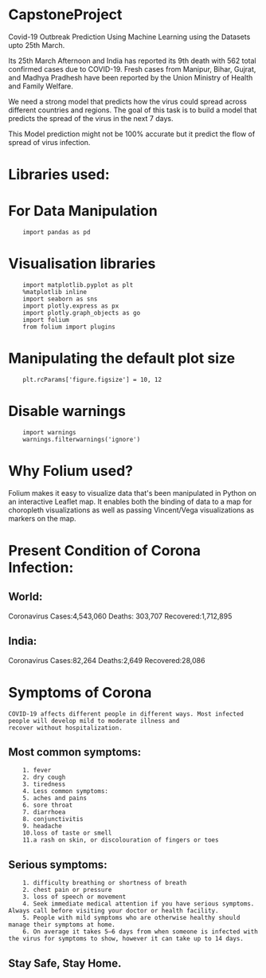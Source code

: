 # CapstoneProject
 Covid-19 Outbreak Prediction Using Machine Learning using the Datasets upto 25th March.

 Its 25th March Afternoon and India has reported its 9th death with 562 total confirmed cases due to COVID-19. Fresh cases from Manipur, Bihar, Gujrat, and Madhya Pradhesh have been reported by the Union Ministry of Health and Family Welfare.

We need a strong model that predicts how the virus could spread across different countries and regions. The goal of this task is to build a model that predicts the spread of the virus in the next 7 days.

This Model prediction might not be 100% accurate but it predict the flow of spread of virus infection.

# Libraries used: 

#       For Data Manipulation
        import pandas as pd

#       Visualisation libraries
        import matplotlib.pyplot as plt
        %matplotlib inline 
        import seaborn as sns
        import plotly.express as px
        import plotly.graph_objects as go
        import folium 
        from folium import plugins

#       Manipulating the default plot size
        plt.rcParams['figure.figsize'] = 10, 12

#       Disable warnings 
        import warnings
        warnings.filterwarnings('ignore')

# Why Folium used?

Folium makes it easy to visualize data that's been manipulated in Python on an interactive Leaflet map. It enables both the binding of data to a map for choropleth visualizations as well as passing Vincent/Vega visualizations as markers on the map.

# Present Condition of Corona Infection:
 ##     World:

Coronavirus Cases:4,543,060
Deaths: 303,707
Recovered:1,712,895

 ##     India:
Coronavirus Cases:82,264
Deaths:2,649
Recovered:28,086


# Symptoms of Corona

    COVID-19 affects different people in different ways. Most infected people will develop mild to moderate illness and
    recover without hospitalization.
##  Most common symptoms:
        1. fever
        2. dry cough
        3. tiredness
        4. Less common symptoms:
        5. aches and pains
        6. sore throat
        7. diarrhoea
        8. conjunctivitis
        9. headache
        10.loss of taste or smell
        11.a rash on skin, or discolouration of fingers or toes
##  Serious symptoms:
        1. difficulty breathing or shortness of breath
        2. chest pain or pressure
        3. loss of speech or movement
        4. Seek immediate medical attention if you have serious symptoms. Always call before visiting your doctor or health facility.
        5. People with mild symptoms who are otherwise healthy should manage their symptoms at home.
        6. On average it takes 5–6 days from when someone is infected with the virus for symptoms to show, however it can take up to 14 days.

## Stay Safe, Stay Home.